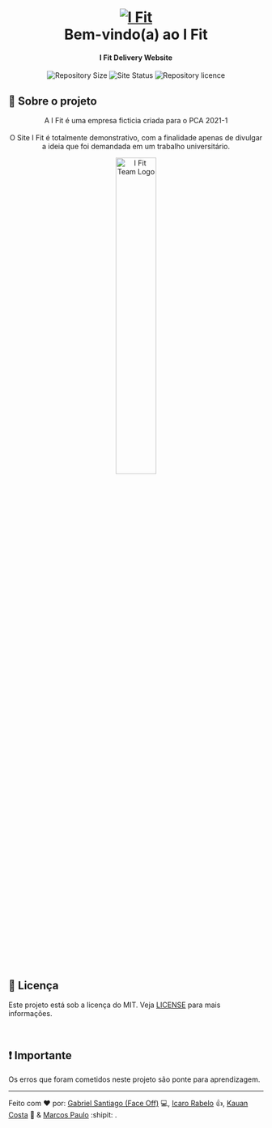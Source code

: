 <h1 align="center">
    <a href="https://ofaceoff.github.io/I-Fit/"><img alt="I Fit" src="https://res.cloudinary.com/face-studio/image/upload/v1616296846/I%20Fit/logo_com_nome_h279k5.png"/>
    <br></a>
    Bem-vindo(a) ao I Fit
</h1>

<h4 align="center">
    I Fit Delivery Website
</h4>
<p align="center">
  <img alt="Repository Size" src="https://img.shields.io/github/repo-size/OFaceOff/I-Fit?color=ff69b4&label=Repository%20Size">

  <img alt="Site Status" src="https://img.shields.io/website?down_color=critical&down_message=Offline&label=Website%20est%C3%A1%3A&up_color=brightnessgreen&up_message=Online&url=https%3A%2F%2Fgithub.com%2FOFaceOff%2FI-Fit">

  <img alt="Repository licence" src="https://img.shields.io/github/license/OFaceOff/I-Fit?color=blue&label=Licen%C3%A7a">
</p>

## :rocket: Sobre o projeto

<p align="center">
    A I Fit é uma empresa ficticia criada para o PCA 2021-1<br><br>
    O Site I Fit é totalmente demonstrativo, com a finalidade apenas de divulgar a ideia que foi demandada em um trabalho universitário.<br>
</p>
<p align="center">
  <img alt="I Fit Team Logo" src="https://res.cloudinary.com/face-studio/image/upload/v1622641508/I%20Fit/I_Fit_Team_2_nzb1jx.png" width="40%">
</p>

<br>

## :memo: Licença

<span>Este projeto está sob a licença do MIT. Veja [LICENSE](https://github.com/OFaceOff/I-Fit/blob/main/LICENSE) para mais informações.</span>

<br>

## :exclamation: Importante

<span>Os erros que foram cometidos neste projeto são ponte para aprendizagem.</span>

---
Feito com ♥ por: 
<a href="https://github.com/OFaceOff">Gabriel Santiago (Face Off)</a> :computer:, 
<a href="https://github.com/icarorabello">Icaro Rabelo</a> :thumbsup:, 
<a href="https://github.com/Kauan-Codes">Kauan Costa</a> :link: & 
<a href="https://github.com/markinzee">Marcos Paulo</a> :shipit: .